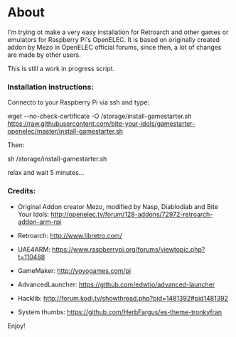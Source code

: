 # About
I'm trying ot make a very easy installation for Retroarch and other games or emulators for Raspberry Pi's OpenELEC.
It is based on originally created addon by Mezo in OpenELEC official forums, since then, a lot of changes are made by other users.


This is still a work in progress script.


### Installation instructions:

Connecto to your Raspberry Pi via ssh and type:

wget --no-check-certificate -O /storage/install-gamestarter.sh https://raw.githubusercontent.com/bite-your-idols/gamestarter-openelec/master/install-gamestarter.sh

Then:

sh /storage/install-gamestarter.sh

relax and wait 5 minutes...





### Credits:

- Original Addon creator Mezo, modified by Nasp, Diablodiab and Bite Your Idols:
 http://openelec.tv/forum/128-addons/72972-retroarch-addon-arm-rpi

- Retroarch:
http://www.libretro.com/

- UAE4ARM:
https://www.raspberrypi.org/forums/viewtopic.php?t=110488

- GameMaker:
http://yoyogames.com/pi

- AdvancedLauncher:
https://github.com/edwtjo/advanced-launcher

- Hacklib:
http://forum.kodi.tv/showthread.php?pid=1481392#pid1481392

- System thumbs:
https://github.com/HerbFargus/es-theme-tronkyfran


Enjoy!
